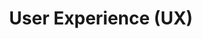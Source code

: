 ---
layout: category_index
title: User Experience (UX)
category: ux
permalink: /ux/
svg:
intro: Adding sketching to the design process is a great way to amplify software and hardware tools. Sketching provides a unique space that can help you think differently, generate a variety of ideas quickly, explore alternatives with less risk, and encourage constructive discussions with colleagues and clients.
bgimgheader: true
text-twtr: blbabblgrg
---